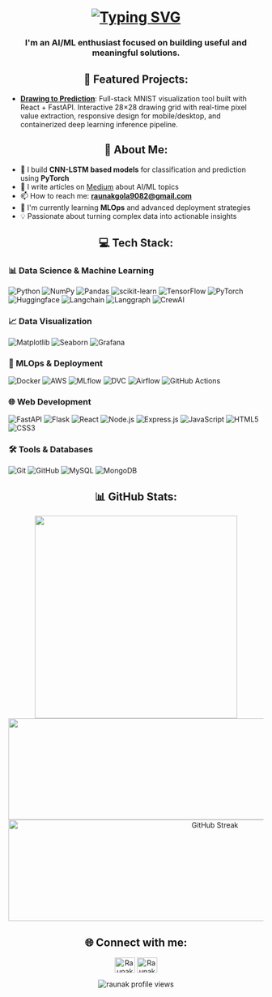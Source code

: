 <h1 align="center"><a href="https://git.io/typing-svg"><img src="https://readme-typing-svg.demolab.com?font=Fira+Code&size=28&duration=3000&pause=1000&center=true&width=435&lines=Hi%2C+I'm+Raunak+Gola" alt="Typing SVG" /></a> </h1>

<h3 align="center">I'm an AI/ML enthusiast focused on building useful and meaningful solutions.</h3>


<h2 align="center"><b>🚀 Featured Projects:</b></h2>

- **[Drawing to Prediction](https://github.com/raunakgola/MNIST-Studio)**: Full-stack MNIST visualization tool built with React + FastAPI. Interactive 28×28 drawing grid with real-time pixel value extraction, responsive design for mobile/desktop, and containerized deep learning inference pipeline.

<h2 align="center"><b>🧠 About Me:</b></h2>

- 🔬 I build **CNN-LSTM based models** for classification and prediction using **PyTorch**
- 📝 I write articles on [Medium](https://medium.com/@raunakgola123) about AI/ML topics
- 📫 How to reach me: **raunakgola9082@gmail.com**
- 🌱 I'm currently learning **MLOps** and advanced deployment strategies
- 💡 Passionate about turning complex data into actionable insights

<h2 align="center"><b>💻 Tech Stack:</b></h2>

### 📊 Data Science & Machine Learning
![Python](https://img.shields.io/badge/python-3670A0?style=flat&logo=python&logoColor=ffdd54) ![NumPy](https://img.shields.io/badge/numpy-%23013243.svg?style=flat&logo=numpy&logoColor=white) ![Pandas](https://img.shields.io/badge/pandas-%23150458.svg?style=flat&logo=pandas&logoColor=white) ![scikit-learn](https://img.shields.io/badge/scikit--learn-%23ed9541.svg?style=flat&logo=scikit-learn&logoColor=white) ![TensorFlow](https://img.shields.io/badge/TensorFlow-%23FF6F00.svg?style=flat&logo=TensorFlow&logoColor=white) ![PyTorch](https://img.shields.io/badge/PyTorch-%23DE3412.svg?style=flat&logo=PyTorch&logoColor=white) ![Huggingface](https://img.shields.io/badge/Huggingface-%23Febc0e.svg?style=flat&logo=Huggingface&logoColor=white) ![Langchain](https://img.shields.io/badge/Langchain-%231c3c3c.svg?style=flat&logo=Langchain&logoColor=white) ![Langgraph](https://img.shields.io/badge/Langgraph-%23234a4a.svg?style=flat&logo=Langgraph&logoColor=white) ![CrewAI](https://img.shields.io/badge/CrewAI-%23ff5a50.svg?style=flat&logo=CrewAI&logoColor=white)

### 📈 Data Visualization
![Matplotlib](https://img.shields.io/badge/Matplotlib-%23ffffff.svg?style=flat&logo=Matplotlib&logoColor=black) ![Seaborn](https://img.shields.io/badge/Seaborn-%237db0bc.svg?style=flat&logo=python&logoColor=white) ![Grafana](https://img.shields.io/badge/grafana-%23f16525.svg?style=flat&logo=grafana&logoColor=white)

### 🚀 MLOps & Deployment
![Docker](https://img.shields.io/badge/docker-%230db7ed.svg?style=flat&logo=docker&logoColor=white) ![AWS](https://img.shields.io/badge/AWS-%23FF9900.svg?style=flat&logo=amazon-aws&logoColor=white) ![MLflow](https://img.shields.io/badge/MLflow-%230092e0.svg?style=flat&logo=MLflow&logoColor=white) ![DVC](https://img.shields.io/badge/DVC-%238354c6.svg?style=flat&logo=DVC&logoColor=white) ![Airflow](https://img.shields.io/badge/Airflow-%2300ad46.svg?style=flat&logo=Apache%20Airflow&logoColor=white) ![GitHub Actions](https://img.shields.io/badge/github%20actions-%232671E5.svg?style=flat&logo=githubactions&logoColor=white)

### 🌐 Web Development
![FastAPI](https://img.shields.io/badge/FastAPI-%2304988a.svg?style=flat&logo=FastAPI&logoColor=white) ![Flask](https://img.shields.io/badge/Flask-%231f1f1f.svg?style=flat&logo=Flask&logoColor=white) ![React](https://img.shields.io/badge/react-%2320232a.svg?style=flat&logo=react&logoColor=%2361DAFB) ![Node.js](https://img.shields.io/badge/node.js-6DA55F?style=flat&logo=node.js&logoColor=white) ![Express.js](https://img.shields.io/badge/express.js-%23404d59.svg?style=flat&logo=express&logoColor=%2361DAFB) ![JavaScript](https://img.shields.io/badge/javascript-%23323330.svg?style=flat&logo=javascript&logoColor=%23F7DF1E) ![HTML5](https://img.shields.io/badge/html5-%23E34F26.svg?style=flat&logo=html5&logoColor=white) ![CSS3](https://img.shields.io/badge/css3-%231572B6.svg?style=flat&logo=css3&logoColor=white)

### 🛠️ Tools & Databases
![Git](https://img.shields.io/badge/git-%23F05033.svg?style=flat&logo=git&logoColor=white) ![GitHub](https://img.shields.io/badge/github-%23121011.svg?style=flat&logo=github&logoColor=white) ![MySQL](https://img.shields.io/badge/mysql-4479A1.svg?style=flat&logo=mysql&logoColor=white) ![MongoDB](https://img.shields.io/badge/MongoDB-%234ea94b.svg?style=flat&logo=mongodb&logoColor=white)

<h2 align="center"><b>📊 GitHub Stats:</b></h2>

<div align="center">
  
<a href="https://github.com/raunakgola/raunakgola">
  <img height=400 align="center" src="https://github-readme-stats.vercel.app/api?username=Raunakgola&hide_border=false&count_private=true&theme=react&rank_icon=github&show_icons=true&show=reviews,discussions_started,discussions_answered,prs_merged,prs_merged_percentage" />
</a>

<a href="https://github.com/raunakgola/raunakgola">
  <img height=200 width=800 align="center" src="https://github-readme-stats.vercel.app/api/top-langs/?username=raunakgola&layout=compact&theme=react" />
</a>

<a href="https://github.com/raunakgola/raunakgola">
  <img height=200 width=800 align="center" src="https://streak-stats.demolab.com?user=raunakgola&theme=react" alt="GitHub Streak"/>
</a>

</div>

<h2 align="center"><b>🌐 Connect with me:</b></h2>
<p align="center">
<a href="https://www.linkedin.com/in/raunak-gola-a61b60293/" target="blank"><img align="center" src="https://raw.githubusercontent.com/rahuldkjain/github-profile-readme-generator/master/src/images/icons/Social/linked-in-alt.svg" alt="Raunak Gola LinkedIn" height="30" width="40" /></a>
<a href="https://medium.com/@raunakgola123" target="blank"><img align="center" src="https://raw.githubusercontent.com/rahuldkjain/github-profile-readme-generator/master/src/images/icons/Social/medium.svg" alt="Raunak Gola Medium" height="30" width="40" /></a>
</p>

<p align="center"> 
  <img src="https://komarev.com/ghpvc/?username=raunakgola&label=Profile%20views&color=0e75b6&style=flat" alt="raunak profile views" /> 
</p>
